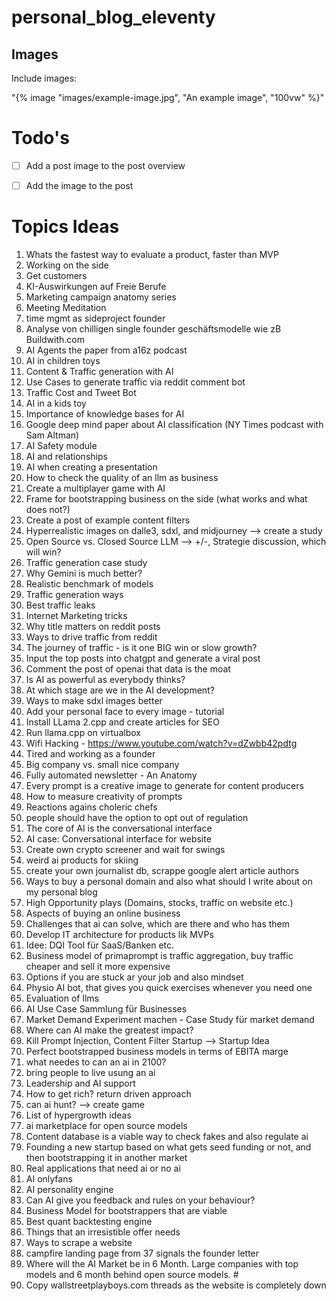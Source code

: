 # personal_blog_eleventy

## Images

Include images:

"{% image "images/example-image.jpg", "An example image", "100vw" %}"

# Todo's
- [ ] Add a post image to the post overview
- [ ] Add the image to the post


# Topics Ideas
1. Whats the fastest way to evaluate a product, faster than MVP
2. Working on the side
3. Get customers
4. KI-Auswirkungen auf Freie Berufe
5. Marketing campaign anatomy series
6. Meeting Meditation
7. time mgmt as sideproject founder
8. Analyse von chilligen single founder geschäftsmodelle wie zB Buildwith.com
9. AI Agents the paper from a16z podcast
10. AI in children toys
11. Content & Traffic generation with AI
12. Use Cases to generate traffic via reddit comment bot
13. Traffic Cost and Tweet Bot
14. AI in a kids toy
15. Importance of knowledge bases for AI
16. Google deep mind paper about AI classification (NY Times podcast with Sam Altman)
17. AI Safety module
18. AI and relationships
19. AI when creating a presentation
20. How to check the quality of an llm as business
21. Create a multiplayer game with AI
22. Frame for bootstrapping business on the side (what works and what does not?)
23. Create a post of example content filters
24. Hyperrealistic images on dalle3, sdxl, and midjourney --> create a study
25. Open Source vs. Closed Source LLM --> +/-, Strategie discussion, which will win?
26. Traffic generation case study
27. Why Gemini is much better?
28. Realistic benchmark of models
29. Traffic generation ways
30. Best traffic leaks
31. Internet Marketing tricks
32. Why title matters on reddit posts
33. Ways to drive traffic from reddit
34. The journey of traffic - is it one BIG win or slow growth?
35. Input the top posts into chatgpt and generate a viral post
36. Comment the post of openai that data is the moat
37. Is AI as powerful as everybody thinks?
38. At which stage are we in the AI development?
39. Ways to make sdxl images better
40. Add your personal face to every image - tutorial 
41. Install LLama 2.cpp and create articles for SEO
42. Run llama.cpp on virtualbox
43. Wifi Hacking - https://www.youtube.com/watch?v=dZwbb42pdtg
44. Tired and working as a founder
45. Big company vs. small nice company
46. Fully automated newsletter - An Anatomy
47. Every prompt is a creative image to generate for content producers
48. How to measure creativity of prompts
49. Reactions agains choleric chefs
50. people should have the option to opt out of regulation
51. The core of AI is the conversational interface
52. AI case: Conversational interface for website
53. Create own crypto screener and wait for swings
54. weird ai products for skiing
55. create your own journalist db, scrappe google alert article authors
56. Ways to buy a personal domain and also what should I write about on my personal blog
57. High Opportunity plays (Domains, stocks, traffic on website etc.)
58. Aspects of buying an online business
59. Challenges that ai can solve, which are there and who has them
60. Develop IT architecture for products lik MVPs
61. Idee: DQI Tool für SaaS/Banken etc.
62. Business model of primaprompt  is traffic aggregation, buy traffic cheaper and sell it more expensive
63. Options if you are stuck ar your job and also mindset
64. Physio AI bot, that gives you quick exercises whenever you need one
65. Evaluation of llms
66. AI Use Case Sammlung für Businesses
67. Market Demand Experiment machen - Case Study für market demand
68. Where can AI make the greatest impact?
69. Kill Prompt Injection, Content Filter Startup --> Startup Idea
70. Perfect bootstrapped business models in terms of EBITA marge
71. what needes to can an ai in 2100?
72. bring people to live usung an ai
73. Leadership and AI support
74. How to get rich? return driven approach
75. can ai hunt? --> create game
76. List of hypergrowth ideas
77. ai marketplace for open source models
78. Content database is a viable way to check fakes and also regulate ai
79. Founding a new startup based on what gets seed funding or not, and then bootstrapping it in another market
80. Real applications that need ai or no ai
81. AI onlyfans
82. AI personality engine
83. Can AI give you feedback and rules on your behaviour?
84. Business Model for bootstrappers that are viable
85. Best quant backtesting engine
86. Things that an irresistible offer needs
87. Ways to scrape a website
88. campfire landing page from 37 signals the founder letter
89. Where will the AI Market be in 6 Month. Large companies with top models and 6 month behind open source models. #
90. Copy wallstreetplayboys.com threads as the website is completely down
